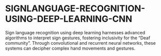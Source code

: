 # SIGNLANGUAGE-RECOGNITION-USING-DEEP-LEARNING-CNN
Sign language recognition using deep learning harnesses advanced algorithms to interpret sign gestures, fostering inclusivity for the “Deaf community”. Through convolutional and recurrent neural networks, these systems can decipher complex hand movements and gestures. 
